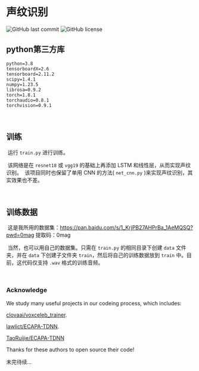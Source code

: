 # 声纹识别

![GitHub last commit](https://img.shields.io/github/last-commit/konas122/Voiceprint-recognition)
![GitHub license](https://img.shields.io/github/license/konas122/Voiceprint-recognition?style=flat-square)

## python第三方库

```
python=3.8
tensorboardX=2.6
tensorboard=2.11.2
scipy=1.4.1
numpy=1.23.5
librosa=0.9.2
torch=1.8.1
torchaudio=0.8.1
torchvision=0.9.1               
```

​	
## 训练
​	运行 `train.py` 进行训练。

​	该网络是在 `resnet18` 或 `vgg19` 的基础上再添加 LSTM 和线性层，从而实现声纹识别。
​	该项目同时也保留了单用 CNN 的方法( `net_cnn.py` )来实现声纹识别，其实效果也不差。


​	
## 训练数据
​	这是我所用的数据集：https://pan.baidu.com/s/1_KrjPB27AHPrBa_1AeMQSQ?pwd=0mag	提取码：0mag	

​	当然，也可以用自己的数据集。只需在 `train.py` 的相同目录下创建 `data` 文件夹，并在 `data` 下创建子文件夹 `train`，然后将自己的训练数据放到 `train` 中。目前，这代码仅支持 `.wav` 格式的训练音频。

​	

### Acknowledge

We study many useful projects in our codeing process, which includes:

[clovaai/voxceleb_trainer](https://github.com/clovaai/voxceleb_trainer).

[lawlict/ECAPA-TDNN](https://github.com/lawlict/ECAPA-TDNN/blob/master/ecapa_tdnn.py).

[TaoRuijie/ECAPA-TDNN](https://github.com/TaoRuijie/ECAPA-TDNN)

Thanks for these authors to open source their code!

未完待续...
